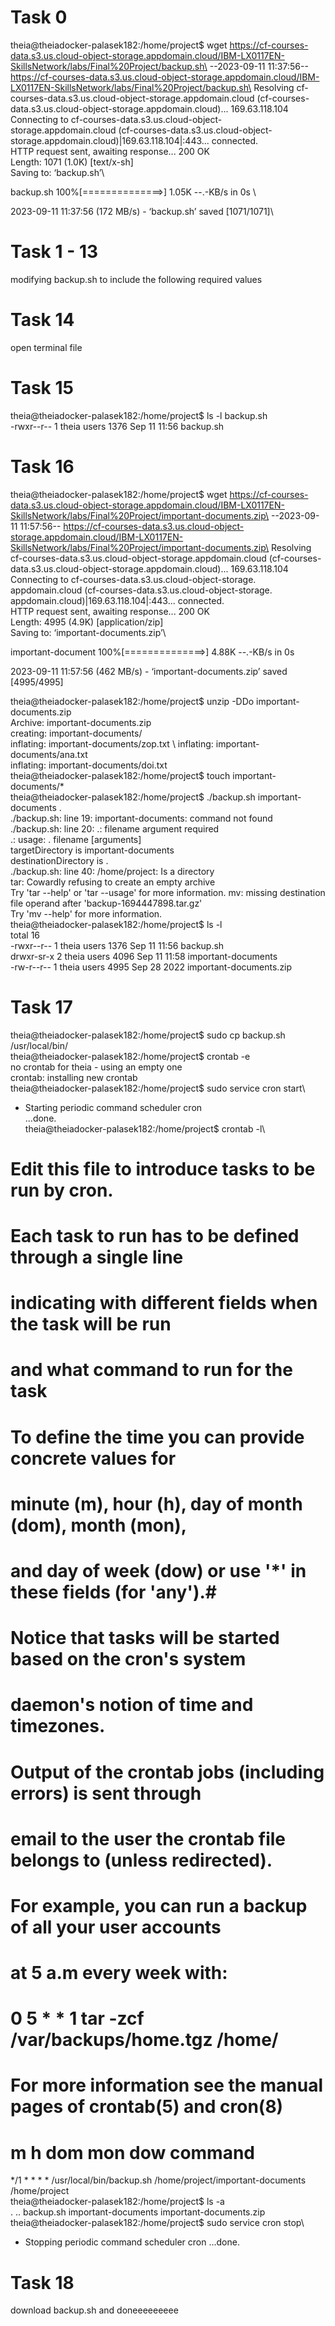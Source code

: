 # Task 0
theia@theiadocker-palasek182:/home/project$ wget https://cf-courses-data.s3.us.cloud-object-storage.appdomain.cloud/IBM-LX0117EN-SkillsNetwork/labs/Final%20Project/backup.sh\
--2023-09-11 11:37:56--  https://cf-courses-data.s3.us.cloud-object-storage.appdomain.cloud/IBM-LX0117EN-SkillsNetwork/labs/Final%20Project/backup.sh\
Resolving cf-courses-data.s3.us.cloud-object-storage.appdomain.cloud (cf-courses-data.s3.us.cloud-object-storage.appdomain.cloud)... 169.63.118.104\
Connecting to cf-courses-data.s3.us.cloud-object-storage.appdomain.cloud (cf-courses-data.s3.us.cloud-object-storage.appdomain.cloud)|169.63.118.104|:443... connected.\
HTTP request sent, awaiting response... 200 OK\
Length: 1071 (1.0K) [text/x-sh]\
Saving to: ‘backup.sh’\

backup.sh          100%[==============>]   1.05K  --.-KB/s    in 0s      \

2023-09-11 11:37:56 (172 MB/s) - ‘backup.sh’ saved [1071/1071]\

# Task 1 - 13
modifying backup.sh to include the following required values

# Task 14
open terminal file

# Task 15
theia@theiadocker-palasek182:/home/project$ ls -l backup.sh\
-rwxr--r-- 1 theia users 1376 Sep 11 11:56 backup.sh

# Task 16
theia@theiadocker-palasek182:/home/project$ wget https://cf-courses-data.s3.us.cloud-object-storage.appdomain.cloud/IBM-LX0117EN-SkillsNetwork/labs/Final%20Project/important-documents.zip\
--2023-09-11 11:57:56--  https://cf-courses-data.s3.us.cloud-object-storage.appdomain.cloud/IBM-LX0117EN-SkillsNetwork/labs/Final%20Project/important-documents.zip\
Resolving cf-courses-data.s3.us.cloud-object-storage.appdomain.cloud (cf-courses-data.s3.us.cloud-object-storage.appdomain.cloud)... 169.63.118.104\
Connecting to cf-courses-data.s3.us.cloud-object-storage.\
appdomain.cloud (cf-courses-data.s3.us.cloud-object-storage.\
appdomain.cloud)|169.63.118.104|:443... connected.\
HTTP request sent, awaiting response... 200 OK\
Length: 4995 (4.9K) [application/zip]\
Saving to: ‘important-documents.zip’\

important-document 100%[==============>]   4.88K  --.-KB/s    in 0s      

2023-09-11 11:57:56 (462 MB/s) - ‘important-documents.zip’ saved [4995/4995]

theia@theiadocker-palasek182:/home/project$ unzip -DDo important-documents.zip\
Archive:  important-documents.zip\
   creating: important-documents/\
  inflating: important-documents/zop.txt \ 
  inflating: important-documents/ana.txt  \
  inflating: important-documents/doi.txt  \
theia@theiadocker-palasek182:/home/project$ touch important-documents/*\
theia@theiadocker-palasek182:/home/project$ ./backup.sh important-documents .\
./backup.sh: line 19: important-documents: command not found\
./backup.sh: line 20: .: filename argument required\
.: usage: . filename [arguments]\
targetDirectory is important-documents\
destinationDirectory is .\
./backup.sh: line 40: /home/project: Is a directory\
tar: Cowardly refusing to create an empty archive\
Try 'tar --help' or 'tar --usage' for more information.
mv: missing destination file operand after 'backup-1694447898.tar.gz'\
Try 'mv --help' for more information.\
theia@theiadocker-palasek182:/home/project$ ls -l\
total 16\
-rwxr--r-- 1 theia users 1376 Sep 11 11:56 backup.sh\
drwxr-sr-x 2 theia users 4096 Sep 11 11:58 important-documents\
-rw-r--r-- 1 theia users 4995 Sep 28  2022 important-documents.zip

# Task 17
theia@theiadocker-palasek182:/home/project$ sudo cp backup.sh /usr/local/bin/\
theia@theiadocker-palasek182:/home/project$ crontab -e\
no crontab for theia - using an empty one\
crontab: installing new crontab\
theia@theiadocker-palasek182:/home/project$ sudo service cron start\
 * Starting periodic command scheduler cron\
   ...done.\
theia@theiadocker-palasek182:/home/project$ crontab -l\
# Edit this file to introduce tasks to be run by cron.
# 
# Each task to run has to be defined through a single line
# indicating with different fields when the task will be run
# and what command to run for the task
# 
# To define the time you can provide concrete values for
# minute (m), hour (h), day of month (dom), month (mon),
# and day of week (dow) or use '*' in these fields (for 'any').# 
# Notice that tasks will be started based on the cron's system
# daemon's notion of time and timezones.
# 
# Output of the crontab jobs (including errors) is sent through
# email to the user the crontab file belongs to (unless redirected).
# 
# For example, you can run a backup of all your user accounts
# at 5 a.m every week with:
# 0 5 * * 1 tar -zcf /var/backups/home.tgz /home/
# 
# For more information see the manual pages of crontab(5) and cron(8)
# 
# m h  dom mon dow   command
*/1 * * * * /usr/local/bin/backup.sh /home/project/important-documents /home/project\
theia@theiadocker-palasek182:/home/project$ ls -a\
.  ..  backup.sh  important-documents  important-documents.zip\
theia@theiadocker-palasek182:/home/project$ sudo service cron stop\
 * Stopping periodic command scheduler cron
   ...done.

# Task 18
download backup.sh and doneeeeeeeee